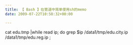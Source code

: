 ```yaml
---
title: 【 Bash 】在管道中简单使用sh的memo
date: 2009-07-22T10:58:32+00:00

---
```

cat edu.tmp |while read ip; do grep $ip /data1/tmp/edu.city.ip /data1/tmp/edu.reg.ip ;
